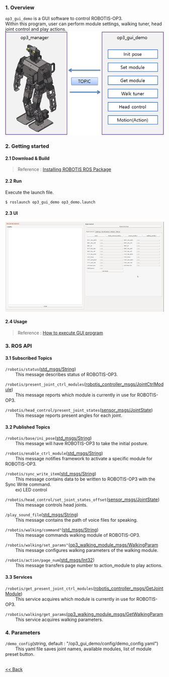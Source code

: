 ### 1. Overview   
`op3_gui_demo` is a GUI software to control ROBOTIS-OP3.  
Within this program, user can perform module settings, walking tuner, head joint control and play actions.  
<img src="https://github.com/ROBOTIS-GIT/ROBOTIS-Documents/blob/master/wiki-images/ROBOTIS-OP3/op3_gui_diagram.png?raw=true" align="bottom"/>

### 2. Getting started
#### 2.1 Download & Build
 > Reference : [Installing ROBOTIS ROS Package](OP3_Recovery_of_ROBOTIS_OP3#24_installation_robotis_ros_packages.md)  

#### 2.2 Run
Execute the launch file.  
```
$ roslaunch op3_gui_demo op3_demo.launch
```  

#### 2.3 UI
<img src="https://github.com/ROBOTIS-GIT/ROBOTIS-Documents/blob/master/wiki-images/ROBOTIS-OP3/op3_gui.png?raw=true" align="bottom"/>

#### 2.4 Usage
> Reference : [How to execute GUI program]


### 3. ROS API
#### 3.1 Subscribed Topics
`/robotis/status`([std_msgs/String])  
&emsp;&emsp; This message describes status of ROBOTIS-OP3.

`/robotis/present_joint_ctrl_modules`([robotis_controller_msgs/JointCtrlModule])  
&emsp;&emsp; This message reports which module is currently in use for ROBOTIS-OP3.

`/robotis/head_control/present_joint_states`([sensor_msgs/JointState])  
&emsp;&emsp; This message reports present angles for each joint.  


#### 3.2 Published Topics
`/robotis/base/ini_pose`([std_msgs/String])  
&emsp;&emsp; This message will have ROBOTIS-OP3 to take the initial posture.

`/robotis/enable_ctrl_module`([std_msgs/String])  
&emsp;&emsp; This message notifies framework to activate a specific module for ROBOTIS-OP3.  

`/robotis/sync_write_item`([std_msgs/String])  
&emsp;&emsp; This message contains data to be written to ROBOTIS-OP3 with the Sync Write command.  
&emsp;&emsp; ex) LED control

`/robotis/head_control/set_joint_states_offset`([sensor_msgs/JointState])  
&emsp;&emsp; This message controls head joints.

`/play_sound_file`([std_msgs/String])  
&emsp;&emsp; This message contains the path of voice files for speaking.

`/robotis/walking/command"`([std_msgs/String])  
&emsp;&emsp; This message commands walking module of ROBOTIS-OP3.

`/robotis/walking/set_params"`([op3_walking_module_msgs/WalkingParam]  
&emsp;&emsp; This message configures walking parameters of the walking module.

`/robotis/action/page_num`([std_msgs/Int32])  
&emsp;&emsp; This message transfers page number to action_module to play actions.


#### 3.3 Services
`/robotis/get_present_joint_ctrl_modules`([robotis_controller_msgs/GetJointModule])  
&emsp;&emsp; This service acquires which module is currently in use for ROBOTIS-OP3.  

`/robotis/walking/get_params`([op3_walking_module_msgs/GetWalkingParam]  
&emsp;&emsp; This service acquires walking parameters.  


### 4. Parameters
`/demo_config`(string, default : "/op3_gui_demo/config/demo_config.yaml")  
&emsp;&emsp; This yaml file saves joint names, available modules, list of module preset button.  


<br>[&lt;&lt; Back]

[How to execute GUI program]:https://github.com/ROBOTIS-GIT/ROBOTIS-Documents/wiki/OP3-How-to-execute-GUI-program

[std_msgs/String]:(http://docs.ros.org/api/std_msgs/html/msg/String.html)
[std_msgs/Int32]: http://docs.ros.org/api/std_msgs/html/msg/Int32.html
[robotis_controller_msgs/JointCtrlModule]:(https://github.com/ROBOTIS-GIT/ROBOTIS-Documents/wiki/JointCtrlModule.msg)
[sensor_msgs/JointState]:(http://docs.ros.org/api/sensor_msgs/html/msg/JointState.html)
[std_msgs/String]:(http://docs.ros.org/api/std_msgs/html/msg/String.html)
[op3_walking_module_msgs/WalkingParam]:https://github.com/ROBOTIS-GIT/ROBOTIS-Documents/wiki/op3_WalkingParam.msg
[robotis_controller_msgs/GetJointModule]:https://github.com/ROBOTIS-GIT/ROBOTIS-Documents/wiki/GetJointModule.srv
[op3_walking_module_msgs/GetWalkingParam]:https://github.com/ROBOTIS-GIT/ROBOTIS-Documents/wiki/op3_GetWalkingParam.srv

[&lt;&lt; Back]:[ROBOTIS-OP3-Tools.md]
